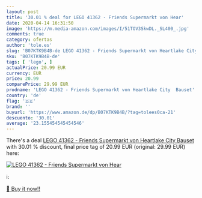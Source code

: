 ```yaml
---
layout: post
title: '30.01 % deal for LEGO 41362 - Friends Supermarkt von Hear'
date: 2020-04-14 16:31:50
image: 'https://m.media-amazon.com/images/I/51TOV3SkwDL._SL400_.jpg'
comments: true
category: ofertas
author: 'tole.es'
slug: 'B07KTK9B4B-de LEGO 41362 - Friends Supermarkt von Heartlake City Bauset'
sku: 'B07KTK9B4B-de'
tags: [ 'lego', ]
actualPrice: 20.99 EUR
currency: EUR
price: 20.99
comparePrice: 29.99 EUR
prodname: 'LEGO 41362 - Friends Supermarkt von Heartlake City  Bauset'
country: 'de'
flag: '🇩🇪'
brand: ''
buyurl: 'https://www.amazon.de/dp/B07KTK9B4B/?tag=tolees0ca-21'
descuento: '30.01'
average: '23.155454545454546'
---
```


There's a deal [LEGO 41362 - Friends Supermarkt von Heartlake City  Bauset](https://www.amazon.de/dp/B07KTK9B4B/?tag=tolees0ca-21)  with  30.01 % discount, final price tag of  20.99 EUR (original: 29.99 EUR) here:

[![LEGO 41362 - Friends Supermarkt von Hear](https://m.media-amazon.com/images/I/51TOV3SkwDL._SL400_.jpg)](https://www.amazon.de/dp/B07KTK9B4B/?tag=tolees0ca-21)

ℹ️:


[🛒 Buy it now!!](https://www.amazon.de/dp/B07KTK9B4B/?tag=tolees0ca-21)
